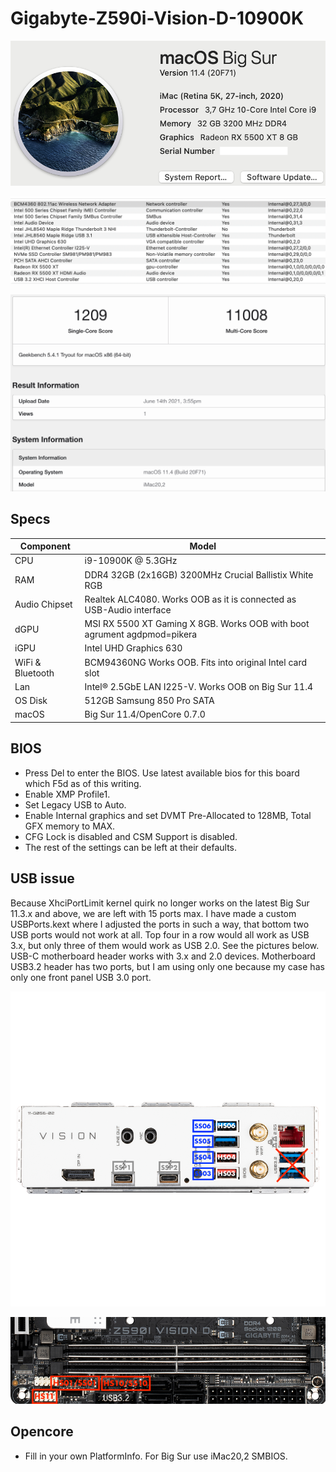 # Gigabyte-Z590i-Vision-D-10900K
 <p align="center">
  <img src="Docs/AboutThisMac.png" align=center">
 </p>
 <p align="center">
  <img src="Docs/PCI.png" align=center">
 </p>
  <p align="center">
  <img src="Docs/Geekbench.png" align=center">
 </p>

 ## Specs
 | **Component** | **Model** |
| ------------- | --------- |
| CPU | i9-10900K @ 5.3GHz |
| RAM | DDR4 32GB (2x16GB) 3200MHz Crucial Ballistix White RGB |
| Audio Chipset | Realtek ALC4080. Works OOB as it is connected as USB-Audio interface |
| dGPU | MSI RX 5500 XT Gaming X 8GB. Works OOB with boot agrument agdpmod=pikera |
| iGPU | Intel UHD Graphics 630 |
| WiFi & Bluetooth | BCM94360NG Works OOB. Fits into original Intel card slot |
| Lan |  Intel® 2.5GbE LAN I225-V. Works OOB on Big Sur 11.4 |
| OS Disk | 512GB Samsung 850 Pro SATA |
| macOS | Big Sur 11.4/OpenCore 0.7.0

## BIOS
- Press Del to enter the BIOS. Use latest available bios for this board which F5d as of this writing.
- Enable XMP Profile1.
- Set Legacy USB to Auto.
- Enable Internal graphics and set DVMT Pre-Allocated to 128MB, Total GFX memory to MAX.
- CFG Lock is disabled and CSM Support is disabled.
- The rest of the settings can be left at their defaults.

## USB issue
Because XhciPortLimit kernel quirk no longer works on the latest Big Sur 11.3.x and above, we are left with 15 ports max. I have made a custom USBPorts.kext where I adjusted the ports in such a way, that bottom two USB ports would not work at all. Top four in a row would all work as USB 3.x, but only three of them would work as USB 2.0. See the pictures below. USB-C motherboard header works with 3.x and 2.0 devices. Motherboard USB3.2 header has two ports, but I am using only one because my case has only one front panel USB 3.0 port.
 <p align="center">
  <img src="Docs/BackIO.png" align=center">
 </p>
 <p align="center">
  <img src="Docs/InternalO.png" align=center">
 </p>

## Opencore
- Fill in your own PlatformInfo. For Big Sur use iMac20,2 SMBIOS.

